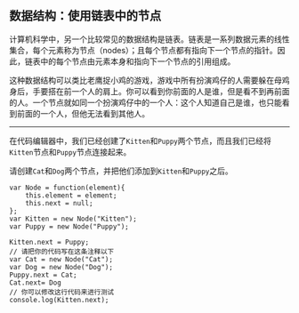 ## 数据结构：使用链表中的节点

计算机科学中，另一个比较常见的数据结构是链表。链表是一系列数据元素的线性集合，每个元素称为节点（nodes）；且每个节点都有指向下一个节点的指针。因此，链表中的每个节点由元素本身和指向下一个节点的引用组成。

这种数据结构可以类比老鹰捉小鸡的游戏，游戏中所有扮演鸡仔的人需要躲在母鸡身后，手要搭在前一个人的肩上。你可以看到你前面的人是谁，但是看不到再前面的人。一个节点就如同一个扮演鸡仔中的一个人：这个人知道自己是谁，也只能看到前面的一个人，但他无法看到其他人。



------



在代码编辑器中，我们已经创建了`Kitten`和`Puppy`两个节点，而且我们已经将`Kitten`节点和`Puppy`节点连接起来。

请创建`Cat`和`Dog`两个节点，并把他们添加到`Kitten`和`Puppy`之后。

```
var Node = function(element){
    this.element = element; 
    this.next = null; 
};
var Kitten = new Node("Kitten");
var Puppy = new Node("Puppy");

Kitten.next = Puppy;
// 请把你的代码写在这条注释以下
var Cat = new Node("Cat");
var Dog = new Node("Dog");
Puppy.next = Cat;
Cat.next= Dog
// 你可以修改这行代码来进行测试
console.log(Kitten.next);
```

